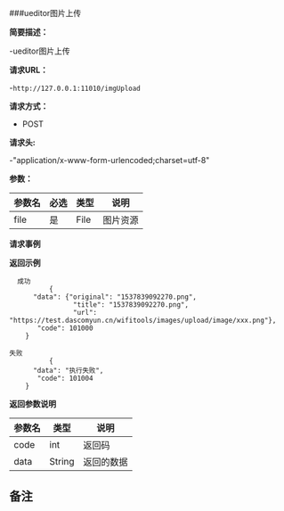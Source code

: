 ###ueditor图片上传

**简要描述：** 

-ueditor图片上传

**请求URL：** 

-`http://127.0.0.1:11010/imgUpload`

**请求方式：**

- POST 

**请求头:**

-"application/x-www-form-urlencoded;charset=utf-8"

**参数：** 

| 参数名  | 必选 | 类型     |说明|
| ------ | -------- | -------- |------|
|file| 	是 | File| 	图片资源 |

**请求事例**

 **返回示例**
 
``` 
  成功
          {
      "data": {"original": "1537839092270.png",
				"title": "1537839092270.png",
    			"url": 				"https://test.dascomyun.cn/wifitools/images/upload/image/xxx.png"},
       "code": 101000
    }
```

```   
失败
          {
      "data": "执行失败",
       "code": 101004
    }
```

**返回参数说明**

| 参数名  |   类型     |说明|
| ------ | -------- |------|
| code | int |返回码|
|data|String|返回的数据|

**备注**
-

